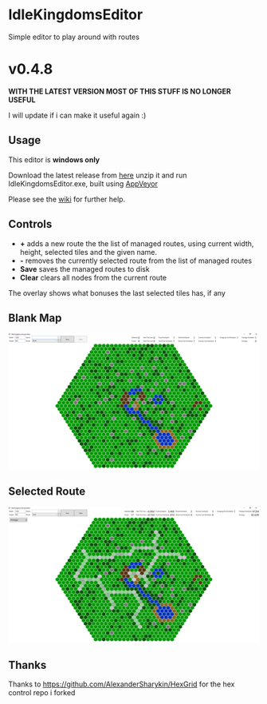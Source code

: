 IdleKingdomsEditor
==================

Simple editor to play around with routes

v0.4.8
======

**WITH THE LATEST VERSION MOST OF THIS STUFF IS NO LONGER USEFUL**

I will update if i can make it useful again :)

Usage
-----

This editor is **windows only**

Download the latest release from [here](https://github.com/rrs/IdleKingdomsEditor/releases) unzip it and run IdleKingdomsEditor.exe, built using [AppVeyor](https://ci.appveyor.com/project/rrs/idlekingdomseditor)

Please see the [wiki](https://github.com/rrs/IdleKingdomsEditor/wiki) for further help.

Controls
--------

* **\+** adds a new route the the list of managed routes, using current width, height, selected tiles and the given name.
* **\-** removes the currently selected route from the list of managed routes
* **Save** saves the managed routes to disk
* **Clear** clears all nodes from the current route

The overlay shows what bonuses the last selected tiles has, if any

Blank Map
---------

![clear map](docs/images/blank.png)

Selected Route
--------------

![selected route map](docs/images/selected.png)

Thanks
------
Thanks to https://github.com/AlexanderSharykin/HexGrid for the hex control repo i forked